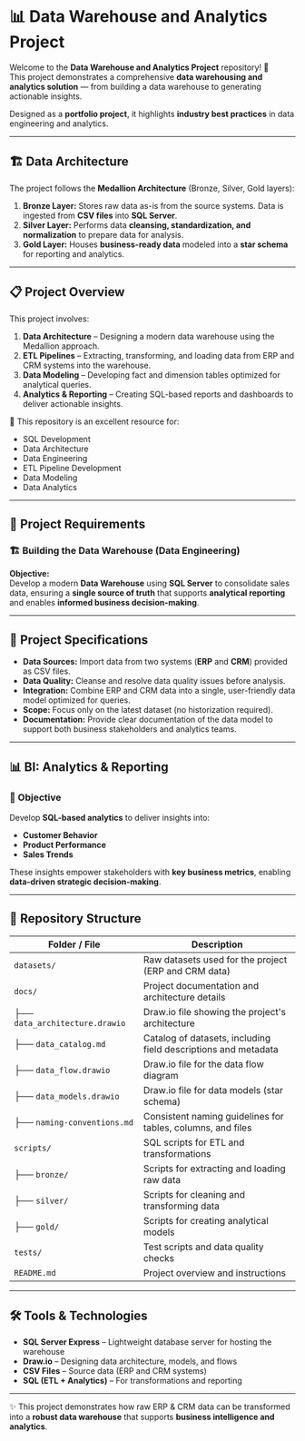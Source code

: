 # 📊 Data Warehouse and Analytics Project  

Welcome to the **Data Warehouse and Analytics Project** repository! 🚀  
This project demonstrates a comprehensive **data warehousing and analytics solution** — from building a data warehouse to generating actionable insights.  

Designed as a **portfolio project**, it highlights **industry best practices** in data engineering and analytics.  

---

## 🏗️ Data Architecture  

The project follows the **Medallion Architecture** (Bronze, Silver, Gold layers):  

1. **Bronze Layer:** Stores raw data as-is from the source systems. Data is ingested from **CSV files** into **SQL Server**.  
2. **Silver Layer:** Performs data **cleansing, standardization, and normalization** to prepare data for analysis.  
3. **Gold Layer:** Houses **business-ready data** modeled into a **star schema** for reporting and analytics.  

---

## 📋 Project Overview  

This project involves:  

1. **Data Architecture** – Designing a modern data warehouse using the Medallion approach.  
2. **ETL Pipelines** – Extracting, transforming, and loading data from ERP and CRM systems into the warehouse.  
3. **Data Modeling** – Developing fact and dimension tables optimized for analytical queries.  
4. **Analytics & Reporting** – Creating SQL-based reports and dashboards to deliver actionable insights.  

🎯 This repository is an excellent resource for:  
- SQL Development  
- Data Architecture  
- Data Engineering  
- ETL Pipeline Development  
- Data Modeling  
- Data Analytics  

---

## 🚀 Project Requirements  

### 🏗️ Building the Data Warehouse (Data Engineering)  

**Objective:**  
Develop a modern **Data Warehouse** using **SQL Server** to consolidate sales data, ensuring a **single source of truth** that supports **analytical reporting** and enables **informed business decision-making**.  

---

## 📌 Project Specifications  

- **Data Sources:** Import data from two systems (**ERP** and **CRM**) provided as CSV files.  
- **Data Quality:** Cleanse and resolve data quality issues before analysis.  
- **Integration:** Combine ERP and CRM data into a single, user-friendly data model optimized for queries.  
- **Scope:** Focus only on the latest dataset (no historization required).  
- **Documentation:** Provide clear documentation of the data model to support both business stakeholders and analytics teams.  

---

## 📊 BI: Analytics & Reporting  

### 🎯 Objective  
Develop **SQL-based analytics** to deliver insights into:  

- **Customer Behavior**  
- **Product Performance**  
- **Sales Trends**  

These insights empower stakeholders with **key business metrics**, enabling **data-driven strategic decision-making**.  

---

## 📂 Repository Structure  

| Folder / File | Description |
|---------------|-------------|
| `datasets/` | Raw datasets used for the project (ERP and CRM data) |
| `docs/` | Project documentation and architecture details |
| ├── `data_architecture.drawio` | Draw.io file showing the project's architecture |
| ├── `data_catalog.md` | Catalog of datasets, including field descriptions and metadata |
| ├── `data_flow.drawio` | Draw.io file for the data flow diagram |
| ├── `data_models.drawio` | Draw.io file for data models (star schema) |
| ├── `naming-conventions.md` | Consistent naming guidelines for tables, columns, and files |
| `scripts/` | SQL scripts for ETL and transformations |
| ├── `bronze/` | Scripts for extracting and loading raw data |
| ├── `silver/` | Scripts for cleaning and transforming data |
| ├── `gold/` | Scripts for creating analytical models |
| `tests/` | Test scripts and data quality checks |
| `README.md` | Project overview and instructions |

---

## 🛠️ Tools & Technologies  

- **SQL Server Express** – Lightweight database server for hosting the warehouse  
- **Draw.io** – Designing data architecture, models, and flows  
- **CSV Files** – Source data (ERP and CRM systems)  
- **SQL (ETL + Analytics)** – For transformations and reporting  

---

✨ This project demonstrates how raw ERP & CRM data can be transformed into a **robust data warehouse** that supports **business intelligence and analytics**.  
